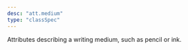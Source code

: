 ```yaml
---
desc: "att.medium"
type: "classSpec"
---
```


Attributes describing a writing medium, such as pencil or ink.